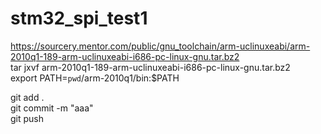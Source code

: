 # stm32_spi_test1

https://sourcery.mentor.com/public/gnu_toolchain/arm-uclinuxeabi/arm-2010q1-189-arm-uclinuxeabi-i686-pc-linux-gnu.tar.bz2 <br />
    tar jxvf arm-2010q1-189-arm-uclinuxeabi-i686-pc-linux-gnu.tar.bz2 <br />
    export PATH=`pwd`/arm-2010q1/bin:$PATH <br />

git add . <br />
git commit -m "aaa" <br />
git push <br />


